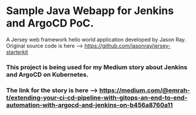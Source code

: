 # Sample Java Webapp for Jenkins and ArgoCD PoC.
A Jersey web framework hello world application developed by Jason Ray.
Original source code is here --> https://github.com/jasonray/jersey-starterkit

### This project is being used for my Medium story about Jenkins and ArgoCD on Kubernetes.
### The link for the story is here --> https://medium.com/@emrah-t/extending-your-ci-cd-pipeline-with-gitops-an-end-to-end-automation-with-argocd-and-jenkins-on-b456a8760a11

